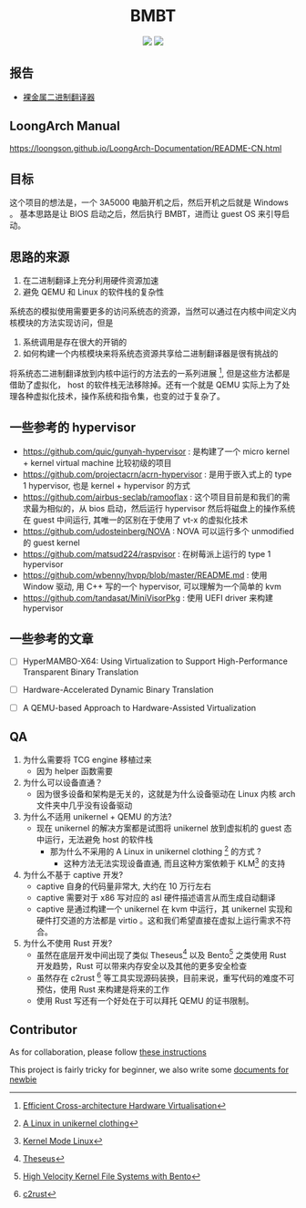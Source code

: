 <p align="center">
  <h1 align="center">BMBT</h1>
  <p align="center">
    <img src ="https://github.com/martins3/BMBT/actions/workflows/compiler-check.yml/badge.svg?branch=dev">
    <img src = "https://github.com/martins3/BMBT/actions/workflows/lint-md.yml/badge.svg?branch=dev">
  </p>
</p>

## 报告
- [裸金属二进制翻译器](https://martins3.github.io/ppt/repo/2021-8-24/index.html)

## LoongArch Manual
https://loongson.github.io/LoongArch-Documentation/README-CN.html

## 目标
这个项目的想法是，一个 3A5000 电脑开机之后，然后开机之后就是 Windows 。
基本思路是让 BIOS 启动之后，然后执行 BMBT，进而让 guest OS 来引导启动。
## 思路的来源
1. 在二进制翻译上充分利用硬件资源加速
2. 避免 QEMU 和 Linux 的软件栈的复杂性

系统态的模拟使用需要更多的访问系统态的资源，当然可以通过在内核中间定义内核模块的方法实现访问，但是
1. 系统调用是存在很大的开销的
2. 如何构建一个内核模块来将系统态资源共享给二进制翻译器是很有挑战的

将系统态二进制翻译放到内核中运行的方法去的一系列进展 [^1], 但是这些方法都是借助了虚拟化，
host 的软件栈无法移除掉。还有一个就是 QEMU 实际上为了处理各种虚拟化技术，操作系统和指令集，也变的过于复杂了。

## 一些参考的 hypervisor
- https://github.com/quic/gunyah-hypervisor : 是构建了一个 micro kernel + kernel virtual machine 比较初级的项目
- https://github.com/projectacrn/acrn-hypervisor : 是用于嵌入式上的 type 1 hypervisor, 也是 kernel + hypervisor 的方式
- https://github.com/airbus-seclab/ramooflax : 这个项目目前是和我们的需求最为相似的，从 bios 启动，然后运行 hypervisor 然后将磁盘上的操作系统在 guest 中间运行, 其唯一的区别在于使用了 vt-x 的虚拟化技术
- https://github.com/udosteinberg/NOVA : NOVA 可以运行多个 unmodified 的 guest kernel
- https://github.com/matsud224/raspvisor : 在树莓派上运行的 type 1 hypervisor
- https://github.com/wbenny/hvpp/blob/master/README.md :  使用 Window 驱动, 用 C++ 写的一个 hypervisor, 可以理解为一个简单的 kvm
- https://github.com/tandasat/MiniVisorPkg : 使用 UEFI driver 来构建 hypervisor

## 一些参考的文章
- [ ] HyperMAMBO-X64: Using Virtualization to Support High-Performance Transparent Binary Translation
- [ ] Hardware-Accelerated Dynamic Binary Translation
- [ ] A QEMU-based Approach to Hardware-Assisted Virtualization


## QA
1. 为什么需要将 TCG engine 移植过来
    - 因为 helper 函数需要
2. 为什么可以设备直通？
    - 因为很多设备和架构是无关的，这就是为什么设备驱动在 Linux 内核 arch 文件夹中几乎没有设备驱动
3. 为什么不适用 unikernel + QEMU 的方法?
    - 现在 unikernel 的解决方案都是试图将 unikernel 放到虚拟机的 guest 态中运行，无法避免 host 的软件栈
      - 那为什么不采用的 A Linux in unikernel clothing [^2] 的方式 ?
          - 这种方法无法实现设备直通, 而且这种方案依赖于 KLM[^3] 的支持
4. 为什么不基于 captive 开发?
    - captive 自身的代码量非常大, 大约在 10 万行左右
    - captive 需要对于 x86 写对应的 asl 硬件描述语言从而生成自动翻译
    - captive 是通过构建一个 unikernel 在 kvm 中运行，其 unikernel 实现和硬件打交道的方法都是 virtio 。这和我们希望直接在虚拟上运行需求不符合。
5. 为什么不使用 Rust 开发?
    - 虽然在底层开发中间出现了类似 Theseus[^5] 以及 Bento[^4] 之类使用 Rust 开发趋势，Rust 可以带来内存安全以及其他的更多安全检查
    - 虽然存在 c2rust [^6] 等工具实现源码装换，目前来说，重写代码的难度不可预估，使用 Rust 来构建是将来的工作
    - 使用 Rust 写还有一个好处在于可以拜托 QEMU 的证书限制。

## Contributor
As for collaboration, please follow [these instructions](./CONTRIBUTING.md)

This project is fairly tricky for beginner, we also write some [documents for newbie](./doc/newbie.md)

[^1]: [Efficient Cross-architecture Hardware Virtualisation](https://era.ed.ac.uk/handle/1842/25377)
[^2]: [A Linux in unikernel clothing](https://dl.acm.org/doi/10.1145/3342195.3387526)
[^3]: [Kernel Mode Linux](http://web.yl.is.s.u-tokyo.ac.jp/~tosh/kml/)
[^4]: [High Velocity Kernel File Systems with Bento](https://www.usenix.org/conference/fast21/presentation/miller)
[^5]: [Theseus](https://github.com/theseus-os/Theseus)
[^6]: [c2rust](https://github.com/immunant/c2rust)
